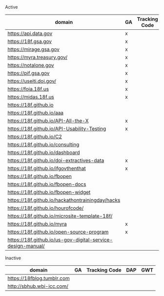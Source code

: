 
Active 

| domain  | GA  | Tracking Code  | DAP  | GWT  |
|---|---|---|---|---|
|  https://api.data.gov | x  |   |   |   |
| https://18f.gsa.gov  |  x |   |   |   |
| https://mirage.gsa.gov  | x  |   |   |   |
| https://myra.treasury.gov/  | x  |   |   |   |
| https://notalone.gov |  x |   |   |   |
| https://pif.gsa.gov |  x |   |   |   |
| https://useiti.doi.gov/  | x  |   |   |   |
| https://foia.18f.us  |  x |   |   |   |
| https://midas.18f.us  |  x |   |   |   |
| https://18f.github.io |   |   |   |   |
| https://18f.github.io/aaa |   |   |   |   |
| https://18f.github.io/API-All-the-X | x  |   |   |   |
| https://18f.github.io/API-Usability-Testing | x  |   |   |   |
| https://18f.github.io/C2 |   |   |   |   |
| https://18f.github.io/consulting |   |   |   |   |
| https://18f.github.io/dashboard |   |   |   |   |
| https://18f.github.io/doi-extractives-data | x  |   |   |   |
| https://18f.github.io/ifgovthenthat |  x |   |   |   |
| https://18f.github.io/fbopen |   |   |   |   |
| https://18f.github.io/fbopen-docs |   |   |   |   |
| https://18f.github.io/fbopen-widget |   |   |   |   |
| https://18f.github.io/hackathontrainingday/hacks |   |   |   |   |
| https://18f.github.io/hourofcode/ |   |   |   |   |
| https://18f.github.io/microsite-template-18f/ |   |   |   |   |
| https://18f.github.io/myra |  x |   |   |   |
| https://18f.github.io/open-source-program |  x |   |   |   |
| https://18f.github.io/us-gov-digital-service-design-manual/ |   |   |   |   |

Inactive


| domain  | GA  | Tracking Code  | DAP  | GWT  |
|---|---|---|---|---|
| https://18fblog.tumblr.com  |   |   |   |   |
| http://sbhub.wbi-icc.com/  |   |   |   |   |

